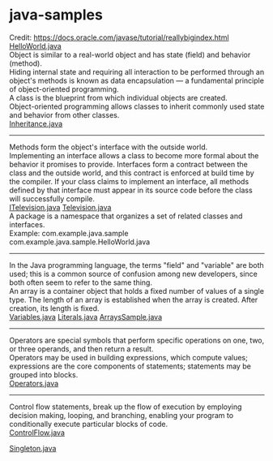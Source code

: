 # java-samples
Credit: https://docs.oracle.com/javase/tutorial/reallybigindex.html<br/>
<a href="https://github.com/aditya-jois/java-samples/blob/master/HelloWorld.java">HelloWorld.java</a><br/>
Object is similar to a real-world object and has state (field) and behavior (method).<br/>
Hiding internal state and requiring all interaction to be performed through an object's methods is known as data encapsulation — a fundamental principle of object-oriented programming.<br/>
A class is the blueprint from which individual objects are created.<br/>
Object-oriented programming allows classes to inherit commonly used state and behavior from other classes.<br/>
<a href="https://github.com/aditya-jois/java-samples/blob/master/Inheritance.java">Inheritance.java</a><hr/>
Methods form the object's interface with the outside world.<br/>
Implementing an interface allows a class to become more formal about the behavior it promises to provide. Interfaces form a contract between the class and the outside world, and this contract is enforced at build time by the compiler. If your class claims to implement an interface, all methods defined by that interface must appear in its source code before the class will successfully compile.<br/>
<a href="https://github.com/aditya-jois/java-samples/blob/master/ITelevision.java">ITelevision.java</a>&nbsp;<a href="https://github.com/aditya-jois/java-samples/blob/master/Television.java">Television.java</a><br/>
A package is a namespace that organizes a set of related classes and interfaces.<br/>
Example: com.example.java.sample com.example.java.sample.HelloWorld.java<hr/>
In the Java programming language, the terms "field" and "variable" are both used; this is a common source of confusion among new developers, since both often seem to refer to the same thing.<br/>
An array is a container object that holds a fixed number of values of a single type. The length of an array is established when the array is created. After creation, its length is fixed.<br/>
<a href="https://github.com/aditya-jois/java-samples/blob/master/Variables.java">Variables.java</a>&nbsp;<a href="https://github.com/aditya-jois/java-samples/blob/master/Literals.java">Literals.java</a>&nbsp;<a href="https://github.com/aditya-jois/java-samples/blob/master/ArraysSample.java">ArraysSample.java</a><hr/>
Operators are special symbols that perform specific operations on one, two, or three operands, and then return a result.<br/>
Operators may be used in building expressions, which compute values; expressions are the core components of statements; statements may be grouped into blocks.<br/>
<a href="https://github.com/aditya-jois/java-samples/blob/master/Operators.java">Operators.java</a><hr/>
Control flow statements, break up the flow of execution by employing decision making, looping, and branching, enabling your program to conditionally execute particular blocks of code.<br/>
<a href="https://github.com/aditya-jois/java-samples/blob/master/ControlFlow.java">ControlFlow.java</a><br/>

<a href="https://github.com/aditya-jois/java-samples/blob/master/Singleton.java">Singleton.java</a><br/>
